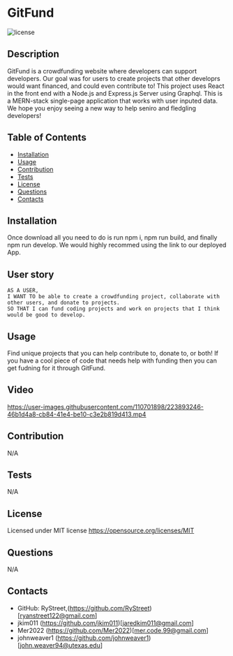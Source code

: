 # GitFund
  ![license](https://img.shields.io/static/v1?label=license&message=MIT&color=brightgreen)
  ## Description
  GitFund is a crowdfunding website where developers can support developers. Our goal was for users to create projects that other developrs would want financed, and could even contribute to! This project uses React in the front end with a Node.js and Express.js Server using Graphql. This is a MERN-stack single-page application that works with user inputed data. We hope you enjoy seeing a new way to help seniro and fledgling developers!
  ## Table of Contents
  * [Installation](#installation)
  * [Usage](#usage)
  * [Contribution](#contribution)
  * [Tests](#tests)
  * [License](#license)
  * [Questions](#questions)
  * [Contacts](#contacts)
  
  ## Installation
  Once download all you need to do is run npm i, npm run build, and finally npm run develop. We would highly recommed using the link to our deployed App.
  ## User story
  
```
AS A USER,
I WANT TO be able to create a crowdfunding project, collaborate with other users, and donate to projects.
SO THAT I can fund coding projects and work on projects that I think would be good to develop.
```

  ## Usage
  Find unique projects that  you can help contribute to, donate to, or both! If you have a cool piece of code that needs help with funding then you can get fudning for it through GitFund.
  
  ## Video 
  https://user-images.githubusercontent.com/110701898/223893246-46b1d4a8-cb84-41e4-be10-c3e2b819d413.mp4
  ## Contribution
  N/A
  ## Tests
  N/A
  ## License
  Licensed under MIT license
  https://opensource.org/licenses/MIT
  ## Questions
  N/A
  ## Contacts
  * GitHub: RyStreet,(https://github.com/RyStreet)[ryanstreet122@gmail.com]
  *  jkim011 (https://github.com/jkim011)[jaredkim011@gmail.com]
  *  Mer2022 (https://github.com/Mer2022)[mer.code.99@gmail.com]
  *  johnweaver1 (https://github.com/johnweaver1)[john.weaver94@utexas.edu]
